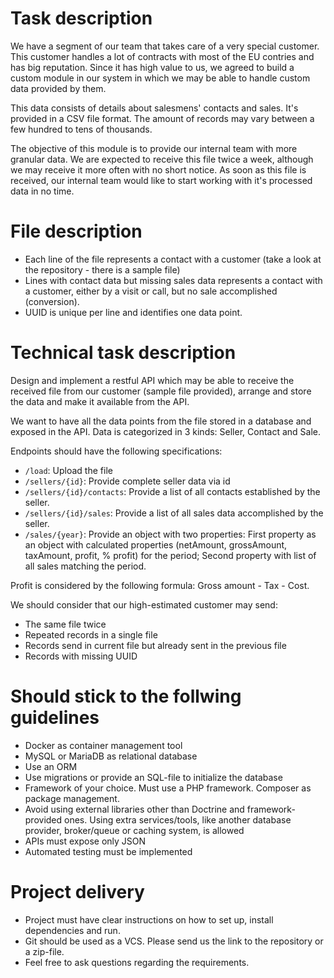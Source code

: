 # Task description

We have a segment of our team that takes care of a very special customer. This customer handles a lot of contracts with most of the EU contries and has big reputation. Since it has high value to us, we agreed to build a custom module in our system in which we may be able to handle custom data provided by them.

This data consists of details about salesmens' contacts and sales. It's provided in a CSV file format. The amount of records may vary between a few hundred to tens of thousands.

The objective of this module is to provide our internal team with more granular data. We are expected to receive this file twice a week, although we may receive it more often with no short notice. As soon as this file is received, our internal team would like to start working with it's processed data in no time.


# File description

- Each line of the file represents a contact with a customer (take a look at the repository - there is a sample file)
- Lines with contact data but missing sales data represents a contact with a customer, either by a visit or call, but no sale accomplished (conversion).
- UUID is unique per line and identifies one data point.


# Technical task description

Design and implement a restful API which may be able to receive the received file from our customer (sample file provided), arrange and store the data and make it available from the API.

We want to have all the data points from the file stored in a database and exposed in the API.
Data is categorized in 3 kinds: Seller, Contact and Sale.

Endpoints should have the following specifications:

- `/load`: Upload the file
- `/sellers/{id}`: Provide complete seller data via id
- `/sellers/{id}/contacts`: Provide a list of all contacts established by the seller.
- `/sellers/{id}/sales`: Provide a list of all sales data accomplished by the seller.
- `/sales/{year}`: Provide an object with two properties: First property as an object with calculated properties (netAmount, grossAmount, taxAmount, profit, % profit) for the period; Second property with list of all sales matching the period.

Profit is considered by the following formula: Gross amount - Tax - Cost.

We should consider that our high-estimated customer may send:

- The same file twice
- Repeated records in a single file
- Records send in current file but already sent in the previous file
- Records with missing UUID

# Should stick to the follwing guidelines

- Docker as container management tool
- MySQL or MariaDB as relational database
- Use an ORM
- Use migrations or provide an SQL-file to initialize the database
- Framework of your choice. Must use a PHP framework. Composer as package management.
- Avoid using external libraries other than Doctrine and framework-provided ones. Using extra services/tools, like another database provider, broker/queue or caching system, is allowed
- APIs must expose only JSON
- Automated testing must be implemented

# Project delivery

- Project must have clear instructions on how to set up, install dependencies and run.
- Git should be used as a VCS. Please send us the link to the repository or a zip-file.
- Feel free to ask questions regarding the requirements.
